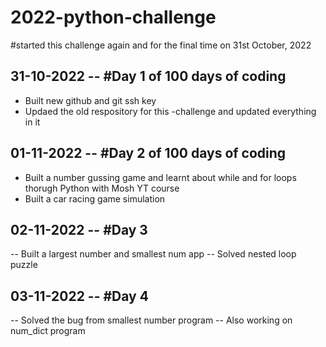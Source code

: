 # 2022-python-challenge
#started this challenge again and for the final time on 31st October, 2022


## 31-10-2022 -- #Day 1 of 100 days of coding 
- Built new github and git ssh key
- Updaed the old respository for this -challenge and updated everything in it


## 01-11-2022 -- #Day 2 of 100 days of coding 
- Built a number gussing game and learnt about while and for loops thorugh Python with Mosh YT course
- Built a car racing game simulation 


## 02-11-2022 -- #Day 3
-- Built a largest number and smallest num app
-- Solved nested loop puzzle

## 03-11-2022 -- #Day 4
-- Solved the bug from smallest number program
-- Also working on num_dict program
